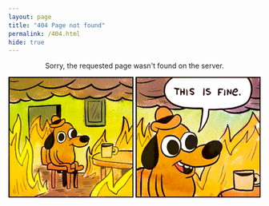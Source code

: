 ```yaml
---
layout: page
title: "404 Page not found"
permalink: /404.html
hide: true
---
```


<p style="text-align: center; width: 100%">Sorry, the requested page wasn't found on the server.</p>

![this is fine](/assets/img/template/this-is-fine.jpg)
